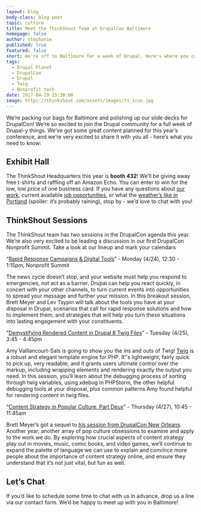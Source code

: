 ```yaml
---
layout: blog
body-class: blog-post
topic: culture
title: Meet the ThinkShout Team at DrupalCon Baltimore
homepage: false
author: stephanie
published: true
featured: false
short: We're off to Baltimore for a week of Drupal. Here's where you can find us.
tags:
  - Drupal Planet
  - DrupalCon
  - Drupal 
  - Twig
  - Nonprofit tech
date: 2017-04-19 15:30:00
image: https://thinkshout.com/assets/images/ts_icon.jpg
---
```


We’re packing our bags for Baltimore and polishing up our slide decks for DrupalCon! We’re so excited to join the Drupal community for a full week of Drupal-y things. We’ve got some great content planned for this year’s conference, and we’re very excited to share it with you all - here’s what you need to know:

## Exhibit Hall

The ThinkShout Headquarters this year is **booth 432**! We’ll be giving away free t-shirts and raffling off an Amazon Echo. You can enter to win for the low, low price of one business card. If you have any questions about [our work](https://thinkshout.com/work/), current available [job opportunities](https://thinkshout.com/careers/), or what the [weather’s like in Portland](https://isitraining.in/Portland) (spoiler: it’s probably raining), stop by - we’d love to chat with you!

## ThinkShout Sessions

The ThinkShout team has two sessions in the DrupalCon agenda this year. We’re also very excited to be leading a discussion in our first DrupalCon Nonprofit Summit. Take a look at our lineup and mark your calendars

“[Rapid Response Campaigns & Digital Tools](https://events.drupal.org/baltimore2017/nonprofit-summit)” - Monday (4/24), 12:30 - 1:15pm, Nonprofit Summit

The news cycle doesn’t stop, and your website must help you respond to emergencies, not act as a barrier. Drupal can help you react quickly, in concert with your other channels, to turn current events into opportunities to spread your message and further your mission. In this breakout session, Brett Meyer and Lev Tsypin will talk about the tools you have at your disposal in Drupal, scenarios that call for rapid response solutions and how to implement them, and strategies that will help you turn these situations into lasting engagement with your constituents.

“[Demystifying Rendered Content in Drupal 8 Twig Files](https://events.drupal.org/baltimore2017/sessions/demystifying-rendered-content-drupal-8-twig-files)” - Tuesday (4/25), 3:45 - 4:45pm 

Amy Vaillancourt-Sals is going to show you the ins and outs of Twig! [Twig](http://twig.sensiolabs.org/) is a robust and elegant template engine for PHP. It’'s lightweight, fairly quick to pick up, very readable, and it grants users ultimate control over the markup, including wrapping elements and rendering exactly the output you need. In this session, you’ll learn about the debugging process of sorting through twig variables, using xdebug in PHPStorm, the other helpful debugging tools at your disposal, plus common patterns Amy found helpful for rendering content in twig files. 

“[Content Strategy in Popular Culture, Part Deux](https://events.drupal.org/baltimore2017/sessions/content-strategy-popular-culture-part-deux)” - Thursday (4/27), 10:45 - 11:45am

Brett Meyer’s got a sequel to [his session from DrupalCon New Orleans](https://www.youtube.com/watch?v=sJxtCPRde4k). Another year, another array of pop culture obsessions to examine and apply to the work we do. By exploring how crucial aspects of content strategy play out in movies, music, comic books, and video games, we’ll continue to expand the palette of language we can use to explain and convince more people about the importance of content strategy online, and ensure they understand that it’s not just vital, but fun as well.

## Let’s Chat

If you’d like to schedule some time to chat with us in advance, drop us a line via our contact form. We’d be happy to meet up with you in Baltimore!


